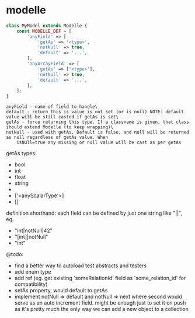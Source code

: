# modelle

```php
class MyModel extends Modelle {
    const MODELLE_DEF = [
        'anyField' => [
            'getAs' => '<type>',
            'notNull' => true,	
            'default' => '...',
        ],
        'anyArrayField' => [
            'getAs' => ['<type>'],
            'notNull' => true,	
            'default' => '...',
        ],
    ];
}
```

```
anyField - name of field to handle\
default - return this is value is not set (or is null) NOTE: default value will be still casted if getAs is set\
getAs - force returning this type. If a classname is given, that class should extend Modelle (to keep wrapping)\
notNull - used with getAs. Default is false, and null will be returned as null regardless of getAs value. When 
	isNull=true any missing or null value will be cast as per getAs
```

getAs types:
- bool
- int
- float
- string
- <any classname>
- ['<anyScalarType'>]
- [<anyClassname>]

definition shorthand: 
each field can be defined by just one string like "<getAs>|<notNull>|<default>", eg.
- "int|notNull|42"
- "[int]|notNull"
- "int"


@todo:
- find a better way to autoload test abstracts and testers
- add enum type
- add ref (eg. get existing 'someRelationId' field as 'some_relation_id' for compatibility)
- setAs property, would default to getAs
- implement notNull => default and notNull => next where second would serve as an auto increment field. might be enough 
	just to set it on push as it's pretty much the only way we can add a new object to a collection 
